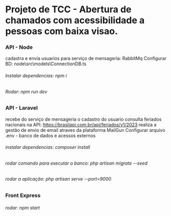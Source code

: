 # Projeto de TCC - Abertura de chamados com acessibilidade a pessoas com baixa visao.

### API - Node
cadastra e envia usuarios para serviço de mensageria: RabbitMq
Configurar BD: node\src\models\ConnectionDB.ts
###### Instalar dependencias: npm i
###### Rodar: npm run dev

### API - Laravel
recebe do serviço de mensageria o cadastro do usuario
consulta feriados nacionais na API: https://brasilapi.com.br/api/feriados/v1/2023
realiza a gestão de envio de email atraves da plataforma MailGun
Configurar arquivo .env - banco de dados e acessos externos
###### instalar dependencias: composer install
###### rodar comando para executar o banco: php artisan migrate --seed
###### rodar a aplicação: php artisan serve --port=9000

### Front Express
###### rodar: npm start


